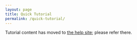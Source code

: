 ```yaml
---
layout: page
title: Quick Tutorial
permalink: /quick-tutorial/
---
```


Tutorial content has moved to [the help site](/help/); please refer there.
